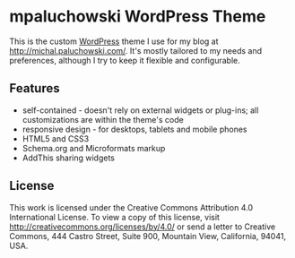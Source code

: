 mpaluchowski WordPress Theme
============================

This is the custom [WordPress](http://www.wordpress.org/) theme I use for my blog at http://michal.paluchowski.com/. It's mostly tailored to my needs and preferences, although I try to keep it flexible and configurable.

Features
--------

* self-contained - doesn't rely on external widgets or plug-ins; all customizations are within the theme's code
* responsive design - for desktops, tablets and mobile phones
* HTML5 and CSS3
* Schema.org and Microformats markup
* AddThis sharing widgets

License
-------

This work is licensed under the Creative Commons Attribution 4.0 International License. To view a copy of this license, visit http://creativecommons.org/licenses/by/4.0/ or send a letter to Creative Commons, 444 Castro Street, Suite 900, Mountain View, California, 94041, USA.